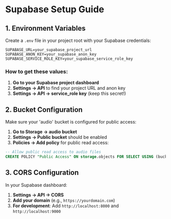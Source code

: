 # Supabase Setup Guide

## 1. Environment Variables

Create a `.env` file in your project root with your Supabase credentials:

```env
SUPABASE_URL=your_supabase_project_url
SUPABASE_ANON_KEY=your_supabase_anon_key
SUPABASE_SERVICE_ROLE_KEY=your_supabase_service_role_key
```

### How to get these values:

1. **Go to your Supabase project dashboard**
2. **Settings → API** to find your project URL and anon key
3. **Settings → API → service_role key** (keep this secret!)

## 2. Bucket Configuration

Make sure your 'audio' bucket is configured for public access:

1. **Go to Storage → audio bucket**
2. **Settings → Public bucket** should be enabled
3. **Policies → Add policy** for public read access:

```sql
-- Allow public read access to audio files
CREATE POLICY "Public Access" ON storage.objects FOR SELECT USING (bucket_id = 'audio');
```

## 3. CORS Configuration

In your Supabase dashboard:

1. **Settings → API → CORS**
2. **Add your domain** (e.g., `https://yourdomain.com`)
3. **For development**: Add `http://localhost:8000` and `http://localhost:9000`
